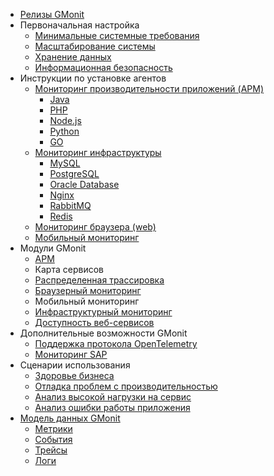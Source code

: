 - [Релизы GMonit](releases.md)
- Первоначальная настройка
  - [Минимальные системные требования](system_requirements.md)
  - [Масштабирование системы](scale.md)
  - [Хранение данных](data_ttl.md)
  - [Информационная безопасность](security.md)
- Инструкции по установке агентов
  - [Мониторинг производительности приложений (APM)](agent_installation_guide/apm_agents_install.md)
    - [Java](agent_installation_guide/APM/java.md)
    - [PHP](agent_installation_guide/APM/php.md)
    - [Node.js](agent_installation_guide/APM/nodejs.md)
    - [Python](agent_installation_guide/APM/python.md)
    - [GO](agent_installation_guide/APM/go.md)
  - [Мониторинг инфраструктуры](agent_installation_guide/Infra/infra_install.md)
    - [MySQL](agent_installation_guide/Infra/database_monitoring/mysql_agents_install.md)
    - [PostgreSQL](agent_installation_guide/Infra/database_monitoring/postgresql_agents_install.md)
    - [Oracle Database](agent_installation_guide/Infra/database_monitoring/oracle_database.md)
    - [Nginx](agent_installation_guide/Infra/database_monitoring/nginx_agents_install.md)
    - [RabbitMQ](agent_installation_guide/Infra/database_monitoring/rabbitmq_agents_install.md)
    - [Redis](agent_installation_guide/Infra/database_monitoring/redis_agents_install.md)
  - [Мониторинг браузера (web)](agent_installation_guide/RUM/real_user_monitoring.md)
  - [Мобильный мониторинг](agent_installation_guide/Mobile/mobile_monitoring.md)
- Модули GMonit
  - [APM](modules/APM.md)
  - Карта сервисов
  - [Распределенная трассировка](modules/distributed_tracing.md)
  - [Браузерный мониторинг](modules/RUM.md)
  - Мобильный мониторинг
  - [Инфраструктурный мониторинг](modules/infra.md)
  - [Доступность веб-сервисов](modules/urlcheck.md)
- Дополнительные возможности GMonit
  - [Поддержка протокола OpenTelemetry](extra_features/otel.md)
  - [Мониторинг SAP](extra_features/sap.md)
- Сценарии использования
  - [Здоровье бизнеса](use_cases/business_health.md)
  - [Отладка проблем с производительностью](use_cases/performance_troubleshooting.md)
  - [Анализ высокой нагрузки на сервис](use_cases/workload_analysis.md)
  - [Анализ ошибки работы приложения](use_cases/error_analysis.md)
- [Модель данных GMonit](data_model.md)
  - [Метрики](data_model/metrics.md)
  - [События](data_model/events.md)
  - [Трейсы](data_model/traces.md)
  - [Логи](data_model/logs.md)

<!---
  - [Инструкция по разворачиванию GMonit](install.md)
  - [Инструкция по миграции GMonit с версии 2 на версию 3](migration_v3.md)
-->

<!---
    - [Мониторинг браузера (web)](agent_installation_guide/RUM/real_user_monitoring.md)
-->
<!---
    - [Здоровье инфраструктуры](use_cases/infrastructure_health.md)
    - [Настройка уведомлений об отказе](use_cases/alerts.md)
    - [Поиск и анализ первопричин ошибки](use_cases/root_cause_analysis.md)
-->
<!---
  - [Пользовательское расширение GMonit](customization.md)
    - [Построение запросов](customization/writing_queries.md)
    - [Создание собственных визуализаций](customization/dashboards.md)
    - [Подключение внешних источников данных](customization/external_datasources.md)
--->
